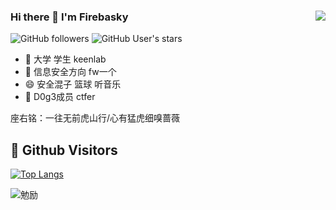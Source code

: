 ### Hi there 👋 I'm Firebasky<img align="right" src="https://github-readme-stats.vercel.app/api?username=Firebasky&show_icons=true&theme=radical">

![GitHub followers](https://img.shields.io/github/followers/Firebasky?style=social)   ![GitHub User's stars](https://img.shields.io/github/stars/Firebasky?style=social)

- 🔭 大学 学生 keenlab
- 🌱 信息安全方向 fw一个
- 😄 安全混子 篮球 听音乐
- 🔭 D0g3成员 ctfer


座右铭：一往无前虎山行/心有猛虎细嗅蔷薇

## &#x1f92b; Github Visitors


[![Top Langs](https://profile-counter.glitch.me/Firebasky/count.svg)](https://github.com/Firebasky)


![勉励](https://user-images.githubusercontent.com/63966847/143666678-966b8ccc-dacf-4dbc-9c25-21ba724704e5.png)
